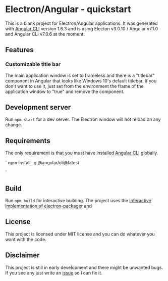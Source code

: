 # Electron/Angular - quickstart

This is a blank project for Electron/Angular applications. It was generated with [Angular CLI](https://github.com/angular/angular-cli) version 1.6.3 and is using Electon v3.0.10 / Angular v7.1.0 and Angular CLI v7.0.6 at the moment.

## Features

### Customizable title bar
The main application window is set to frameless and there is a "titlebar" component in Angular that looks like Windows 10's default titlebar. If you don't want to use it, just set from the environment the frame of the application window to "true" and remove the component.

## Development server

Run `npm start` for a dev server. The Electron window will hot reload on any change.

## Requirements

The only requirement is that you must have installed [Angular CLI](https://github.com/angular/angular-cli) globally.

`
    npm install -g @angular/cli@latest

`

## Build

Run `npm build` for interactive building. The project uses the [Interactive implementation of electron-packager](https://www.npmjs.com/package/electron-packager-interactive) and

## License

This project is licensed under MIT license and you can do whatever you want with the code.
## Disclaimer

This project is still in early development and there might be unwanted bugs. If you see any just write an [issue](https://github.com/D-LUSiON/electron-angular-quickstart/issues) so I can fix it.
